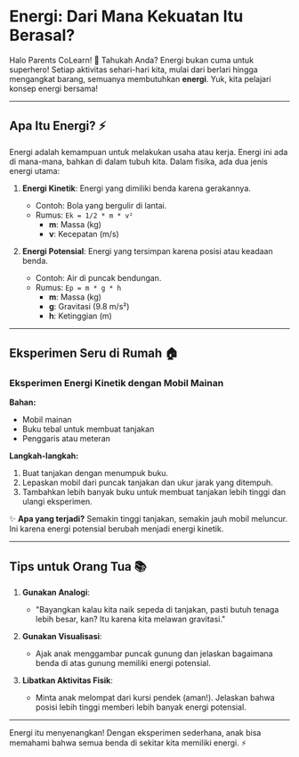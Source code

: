 # Energi: Dari Mana Kekuatan Itu Berasal?

Halo Parents CoLearn! 👋 Tahukah Anda? Energi bukan cuma untuk superhero! Setiap aktivitas sehari-hari kita, mulai dari berlari hingga mengangkat barang, semuanya membutuhkan **energi**. Yuk, kita pelajari konsep energi bersama!

---

## Apa Itu Energi? ⚡
Energi adalah kemampuan untuk melakukan usaha atau kerja. Energi ini ada di mana-mana, bahkan di dalam tubuh kita. Dalam fisika, ada dua jenis energi utama:
1. **Energi Kinetik**: Energi yang dimiliki benda karena gerakannya.
   - Contoh: Bola yang bergulir di lantai.
   - Rumus: `Ek = 1/2 * m * v²`
     - **m**: Massa (kg)
     - **v**: Kecepatan (m/s)

2. **Energi Potensial**: Energi yang tersimpan karena posisi atau keadaan benda.
   - Contoh: Air di puncak bendungan.
   - Rumus: `Ep = m * g * h`
     - **m**: Massa (kg)
     - **g**: Gravitasi (9.8 m/s²)
     - **h**: Ketinggian (m)

---

## Eksperimen Seru di Rumah 🏠
### **Eksperimen Energi Kinetik dengan Mobil Mainan**
**Bahan:**
- Mobil mainan
- Buku tebal untuk membuat tanjakan
- Penggaris atau meteran

**Langkah-langkah:**
1. Buat tanjakan dengan menumpuk buku.
2. Lepaskan mobil dari puncak tanjakan dan ukur jarak yang ditempuh.
3. Tambahkan lebih banyak buku untuk membuat tanjakan lebih tinggi dan ulangi eksperimen.

✨ **Apa yang terjadi?**
Semakin tinggi tanjakan, semakin jauh mobil meluncur. Ini karena energi potensial berubah menjadi energi kinetik.

---

## Tips untuk Orang Tua 📚
1. **Gunakan Analogi**:
   - "Bayangkan kalau kita naik sepeda di tanjakan, pasti butuh tenaga lebih besar, kan? Itu karena kita melawan gravitasi."

2. **Gunakan Visualisasi**:
   - Ajak anak menggambar puncak gunung dan jelaskan bagaimana benda di atas gunung memiliki energi potensial.

3. **Libatkan Aktivitas Fisik**:
   - Minta anak melompat dari kursi pendek (aman!). Jelaskan bahwa posisi lebih tinggi memberi lebih banyak energi potensial.

---

Energi itu menyenangkan! Dengan eksperimen sederhana, anak bisa memahami bahwa semua benda di sekitar kita memiliki energi. ⚡
